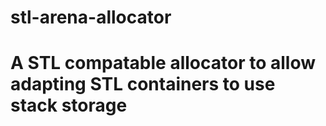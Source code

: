 # stl-arena-allocator
A STL compatable allocator to allow adapting STL containers to use stack storage
=======
